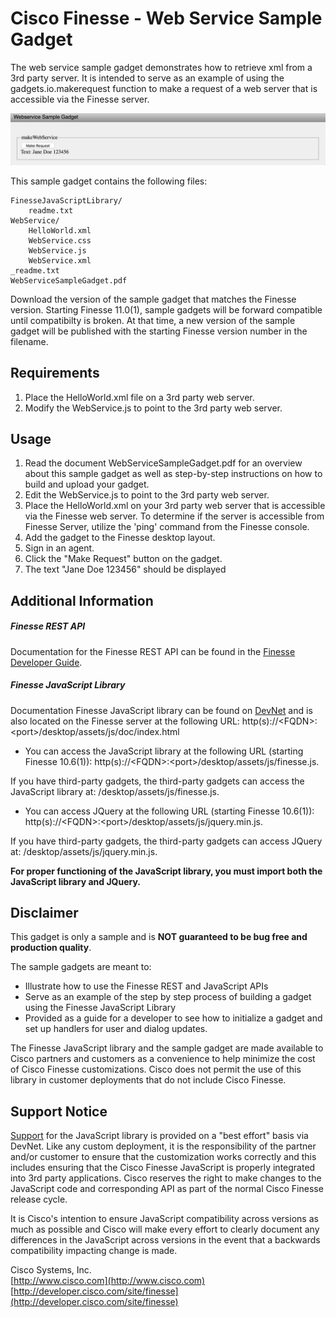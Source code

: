 # Cisco Finesse - Web Service Sample Gadget
The web service sample gadget demonstrates how to retrieve xml from a 3rd party server. It is intended to serve as an example of using the gadgets.io.makerequest function to make a request of a web server that is accessible via the Finesse server.

![Sample Gadget Screenshot](Screenshot.png)

This sample gadget contains the following files:

	FinesseJavaScriptLibrary/
		readme.txt
	WebService/
    	HelloWorld.xml
		WebService.css
		WebService.js
		WebService.xml
	_readme.txt
	WebServiceSampleGadget.pdf

Download the version of the sample gadget that matches the Finesse version. Starting Finesse 11.0(1), sample gadgets will be forward compatible until compatibilty is broken. At that time, a new version of the sample gadget will be published with the starting Finesse version number in the filename.

## Requirements
1. Place the HelloWorld.xml file on a 3rd party web server.
2. Modify the WebService.js to point to the 3rd party web server.

## Usage
1. Read the document WebServiceSampleGadget.pdf for an overview about this sample gadget as well as step-by-step instructions on how to build and upload your gadget.
2. Edit the WebService.js to point to the 3rd party web server.
3. Place the HelloWorld.xml on your 3rd party web server that is accessible via the Finesse web server. To determine if the server is accessible from Finesse Server, utilize the 'ping' command from the Finesse console.
4. Add the gadget to the Finesse desktop layout.
5. Sign in an agent.
6. Click the "Make Request" button on the gadget.
7. The text "Jane Doe 123456" should be displayed

## Additional Information
##### Finesse REST API
Documentation for the Finesse REST API can be found in the [Finesse Developer Guide](https://developer.cisco.com/site/finesse/docs/#rest-api-dev-guide).

##### Finesse JavaScript Library
Documentation Finesse JavaScript library can be found on [DevNet](https://developer.cisco.com/site/finesse/docs/#javascript-library) and is also located on the Finesse server at the following URL: http(s)://&lt;FQDN&gt;:&lt;port&gt;/desktop/assets/js/doc/index.html

- You can access the JavaScript library at the following URL (starting Finesse 10.6(1)): http(s)://&lt;FQDN&gt;:&lt;port&gt;/desktop/assets/js/finesse.js.

 If you have third-party gadgets, the third-party gadgets can access the JavaScript library at: /desktop/assets/js/finesse.js.

- You can access JQuery at the following URL (starting Finesse 10.6(1)): http(s)://&lt;FQDN&gt;:&lt;port&gt;/desktop/assets/js/jquery.min.js.

 If you have third-party gadgets, the third-party gadgets can access JQuery at: /desktop/assets/js/jquery.min.js.

**For proper functioning of the JavaScript library, you must import both the JavaScript library and JQuery.**

## Disclaimer
This gadget is only a sample and is **NOT guaranteed to be bug free and production quality**.

The sample gadgets are meant to:
- Illustrate how to use the Finesse REST and JavaScript APIs
- Serve as an example of the step by step process of building a gadget using the Finesse JavaScript Library
- Provided as a guide for a developer to see how to initialize a gadget and set up handlers for user and dialog updates.

The Finesse JavaScript library and the sample gadget are made available to Cisco partners and customers as a convenience to help minimize the cost of Cisco Finesse customizations. Cisco does not permit the use of this library in customer deployments that do not include Cisco Finesse.

## Support Notice
[Support](http://developer.cisco.com/site/devnet/support) for the JavaScript library is provided on a "best effort" basis via DevNet. Like any custom deployment, it is the responsibility of the partner and/or customer to ensure that the customization works correctly and this includes ensuring that the Cisco Finesse JavaScript is properly integrated into 3rd party applications. Cisco reserves the right to make changes to the JavaScript code and corresponding API as part of the normal Cisco Finesse release cycle.

It is Cisco's intention to ensure JavaScript compatibility across versions as much as possible and Cisco will make every effort to clearly document any differences in the JavaScript across versions in the event that a backwards compatibility impacting change is made.

Cisco Systems, Inc.<br>
[http://www.cisco.com](http://www.cisco.com)<br>
[http://developer.cisco.com/site/finesse](http://developer.cisco.com/site/finesse)